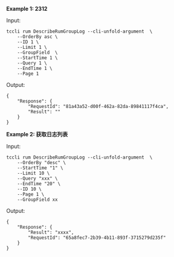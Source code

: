 **Example 1: 2312**



Input: 

```
tccli rum DescribeRumGroupLog --cli-unfold-argument  \
    --OrderBy asc \
    --ID 1 \
    --Limit 1 \
    --GroupField  \
    --StartTime 1 \
    --Query 1 \
    --EndTime 1 \
    --Page 1
```

Output: 
```
{
    "Response": {
        "RequestId": "81a43a52-d00f-462a-82da-89841117f4ca",
        "Result": ""
    }
}
```

**Example 2: 获取日志列表**



Input: 

```
tccli rum DescribeRumGroupLog --cli-unfold-argument  \
    --OrderBy "desc" \
    --StartTime "1" \
    --Limit 10 \
    --Query "xxx" \
    --EndTime "20" \
    --ID 10 \
    --Page 1 \
    --GroupField xx
```

Output: 
```
{
    "Response": {
        "Result": "xxxx",
        "RequestId": "65a8fec7-2b39-4b11-893f-3715279d235f"
    }
}
```

